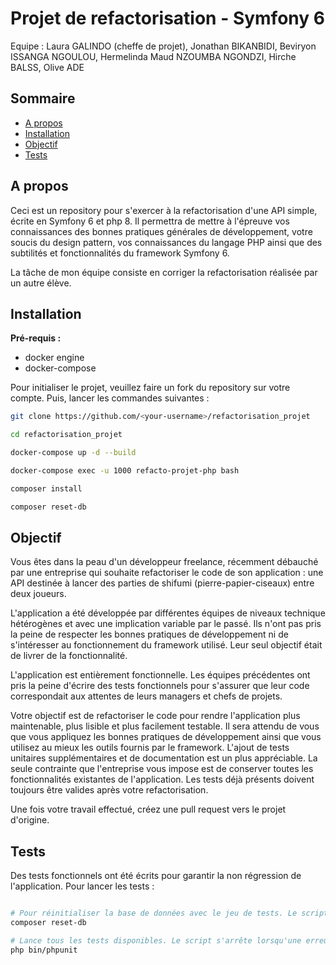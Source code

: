 # Projet de refactorisation - Symfony 6

Equipe : Laura GALINDO (cheffe de projet), Jonathan BIKANBIDI, Beviryon ISSANGA NGOULOU, Hermelinda Maud NZOUMBA NGONDZI, Hirche BALSS, Olive ADE

## Sommaire

 * [A propos](#a-propos)
 * [Installation](#installation)
 * [Objectif](#objectif)
 * [Tests](#tests)

## A propos

Ceci est un repository pour s'exercer à la refactorisation d'une API simple, écrite en Symfony 6 et php 8. Il permettra de mettre à l'épreuve vos connaissances des bonnes pratiques générales de développement, votre soucis du design pattern, vos connaissances du langage PHP ainsi que des subtilités et fonctionnalités du framework Symfony 6.

La tâche de mon équipe consiste en corriger la refactorisation réalisée par un autre élève.

## Installation

__Pré-requis :__

 * docker engine
 * docker-compose

Pour initialiser le projet, veuillez faire un fork du repository sur votre compte. Puis, lancer les commandes suivantes :

```bash
git clone https://github.com/<your-username>/refactorisation_projet

cd refactorisation_projet

docker-compose up -d --build

docker-compose exec -u 1000 refacto-projet-php bash

composer install

composer reset-db
```

## Objectif

Vous êtes dans la peau d'un développeur freelance, récemment débauché par une entreprise qui souhaite refactoriser le code de son application : une API destinée à lancer des parties de shifumi (pierre-papier-ciseaux) entre deux joueurs.

L'application a été développée par différentes équipes de niveaux technique hétérogènes et avec une implication variable par le passé. Ils n'ont pas pris la peine de respecter les bonnes pratiques de développement ni de s'intéresser au fonctionnement du framework utilisé. Leur seul objectif était de livrer de la fonctionnalité.

L'application est entièrement fonctionnelle. Les équipes précédentes ont pris la peine d'écrire des tests fonctionnels pour s'assurer que leur code correspondait aux attentes de leurs managers et chefs de projets.

Votre objectif est de refactoriser le code pour rendre l'application plus maintenable, plus lisible et plus facilement testable. Il sera attendu de vous que vous appliquez les bonnes pratiques de développement ainsi que vous utilisez au mieux les outils fournis par le framework. L'ajout de tests unitaires supplémentaires et de documentation est un plus appréciable. La seule contrainte que l'entreprise vous impose est de conserver toutes les fonctionnalités existantes de l'application. Les tests déjà présents doivent toujours être valides après votre refactorisation.

Une fois votre travail effectué, créez une pull request vers le projet d'origine.

## Tests

Des tests fonctionnels ont été écrits pour garantir la non régression de l'application. Pour lancer les tests :

```bash

# Pour réinitialiser la base de données avec le jeu de tests. Le script va supprimer la base existante, en créer une fraiche, lancer les migrations doctrine puis sauvegarder les fixtures avec alice
composer reset-db

# Lance tous les tests disponibles. Le script s'arrête lorsqu'une erreur est rencontrée. Ne pas prendre en compte les warnings
php bin/phpunit
```
